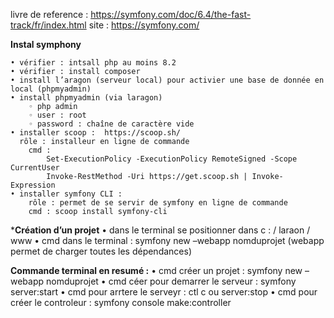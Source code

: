 
livre de reference : https://symfony.com/doc/6.4/the-fast-track/fr/index.html
site : https://symfony.com/


**Instal symphony**

    • vérifier : intsall php au moins 8.2
    • vérifier : install composer
    • install l’aragon (serveur local) pour activier une base de donnée en local (phpmyadmin)
    • install phpmyadmin (via laragon)
        ◦ php admin
        ◦ user : root
        ◦ password : chaîne de caractère vide
    • installer scoop :  https://scoop.sh/
      rôle : installeur en ligne de commande
        cmd : 
            Set-ExecutionPolicy -ExecutionPolicy RemoteSigned -Scope CurrentUser
            Invoke-RestMethod -Uri https://get.scoop.sh | Invoke-Expression
    • installer symfony CLI : 
        rôle : permet de se servir de symfony en ligne de commande
        cmd : scoop install symfony-cli

***Création d’un projet**
    • dans le terminal se positionner dans c : / laraon / www
    • cmd dans le terminal : symfony new –webapp nomduprojet (webapp permet de charger toutes les dépendances)

**Commande terminal en resumé :**
    • cmd créer un projet : symfony new –webapp nomduprojet
    • cmd céer pour demarrer le serveur : symfony server:start 
    • cmd pour arrtere le serveyr : ctl c ou server:stop
    • cmd pour créer le controleur : symfony console make:controller